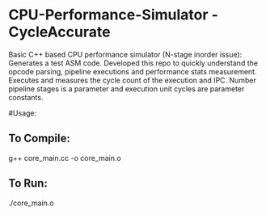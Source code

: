 # CPU-Performance-Simulator - CycleAccurate
Basic C++ based CPU performance simulator (N-stage inorder issue):
Generates a test ASM code.
Developed this repo to quickly understand the opcode parsing, pipeline executions and performance stats measurement.
Executes and measures the cycle count of the execution and IPC.
Number pipeline stages is a parameter and execution unit cycles are parameter constants.

#Usage:
## To Compile:
g++ core_main.cc -o core_main.o

## To Run:
./core_main.o

